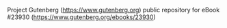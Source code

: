 Project Gutenberg (https://www.gutenberg.org) public repository for eBook #23930 (https://www.gutenberg.org/ebooks/23930)
